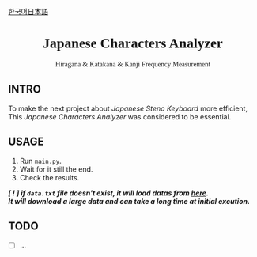 [한국어](docs/README_ko.md)[日本語](docs/README_ja.md)

<h1 align="center" style="font-family: Georgia">Japanese Characters Analyzer</h1>
<p align="center" style="font-family: Verdana">Hiragana & Katakana & Kanji Frequency Measurement</p>


## INTRO
To make the next project about _Japanese Steno Keyboard_ more efficient, This _Japanese Characters Analyzer_ was considered to be essential.

## USAGE
1. Run `main.py`.
2. Wait for it still the end.
3. Check the results.

_**[ ! ] if `data.txt` file doesn't exist, it will load datas from [here](https://huggingface.co/datasets/izumi-lab/llm-japanese-dataset).\
It will download a large data and can take a long time at initial excution.**_


## TODO
- [ ] ...